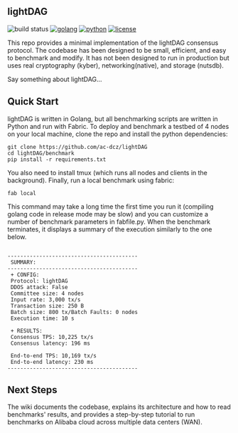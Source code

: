 ## lightDAG

![build status](https://img.shields.io/github/actions/workflow/status/asonnino/hotstuff/rust.yml?style=flat-square&logo=GitHub&logoColor=white&link=https%3A%2F%2Fgithub.com%2Fasonnino%2Fhotstuff%2Factions)
[![golang](https://img.shields.io/badge/golang-1.21.1-blue?style=flat-square&logo=golang)](https://www.rust-lang.org)
[![python](https://img.shields.io/badge/python-3.9-blue?style=flat-square&logo=python&logoColor=white)](https://www.python.org/downloads/release/python-390/)
[![license](https://img.shields.io/badge/license-Apache-blue.svg?style=flat-square)](LICENSE)

This repo provides a minimal implementation of the lightDAG consensus protocol. The codebase has been designed to be small, efficient, and easy to benchmark and modify. It has not been designed to run in production but uses real cryptography (kyber), networking(native), and storage (nutsdb).

Say something about lightDAG...

## Quick Start

lightDAG is written in Golang, but all benchmarking scripts are written in Python and run with Fabric. To deploy and benchmark a testbed of 4 nodes on your local machine, clone the repo and install the python dependencies:

```shell
git clone https://github.com/ac-dcz/lightDAG
cd lightDAG/benchmark
pip install -r requirements.txt
```

You also need to install tmux (which runs all nodes and clients in the background).
Finally, run a local benchmark using fabric:

```shell
fab local
```

This command may take a long time the first time you run it (compiling golang code in release mode may be slow) and you can customize a number of benchmark parameters in fabfile.py. When the benchmark terminates, it displays a summary of the execution similarly to the one below.

```

-----------------------------------------
 SUMMARY:
-----------------------------------------
 + CONFIG:
 Protocol: lightDAG 
 DDOS attack: False 
 Committee size: 4 nodes
 Input rate: 3,000 tx/s
 Transaction size: 250 B
 Batch size: 800 tx/Batch Faults: 0 nodes
 Execution time: 10 s

 + RESULTS:
 Consensus TPS: 10,225 tx/s
 Consensus latency: 196 ms

 End-to-end TPS: 10,169 tx/s
 End-to-end latency: 230 ms
-----------------------------------------

```

## Next Steps
The wiki documents the codebase, explains its architecture and how to read benchmarks' results, and provides a step-by-step tutorial to run benchmarks on Alibaba cloud across multiple data centers (WAN).